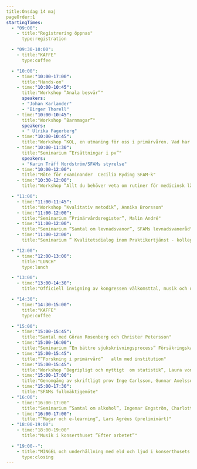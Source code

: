 ```yaml
---
title:Onsdag 14 maj
pageOrder:1
startingTimes:
  - "09:00":
    - title:"Registrering öppnas"
      type:registration

  - "09:30-10:00":
    - title:"KAFFE"
      type:coffee

  - "10:00":
    - time:"10:00-17:00":
      title:"Hands-on"
    - time:"10:00-10:45":
      title:"Workshop ”Anala besvär”"
      speakers:
      - "Johan Karlander"
      - "Birger Thorell"
    - time:"10:00-10:45":
      title:"Workshop ”Barnmagar”"
      speakers:
      - " Ulrika Fagerberg"
    - time:"10:00-10:45":
      title:"Workshop ”KOL, en utmaning för oss i primärvåren. Vad har hänt det senaste decenniet?”, Björn Ställberg m fl"
    - time:"10:00-11:30":
      title:"Seminarium ”Ersättningar i pv”"
      speakers:
      - "Karin Träff Nordström/SFAMs styrelse"
    - time:"10:00-12:00":
      title:"Möte för examinander  Cecilia Ryding SFAM-k"
    - time:"10:30-12:00":
      title:"Workshop ”Allt du behöver veta om rutiner för medicinsk lämplighetsprövning för körkort. Frågan är fri!”  Lars Englund"

  - "11:00":
    - time:"11:00-11:45":
      title:"Workshop ”Kvalitativ metodik”, Annika Brorsson"
    - time:"11:00-12:00":
      title:"Seminarium ”Primärvårdsregister”, Malin André"
    - time:"11:00-12:00":
      title:"Seminarium ”Samtal om levnadsvanor”, SFAMs levnadsvaneråd"
    - time:"11:00-12:00":
      title:"Seminarium ” Kvalitetsdialog inom Praktikertjänst - kollegialt sätt att stödja varandra i kvalitetsarbetet”, Erik Tyrberg/Praktikertjänst"

  - "12:00":
    - time:"12:00-13:00":
      title:"LUNCH"
      type:lunch

  - "13:00":
    - time:"13:00-14:30":
      title:"Officiell invigning av kongressen välkomsttal, musik och dans. Inledningsanförande”Vad en läkare bör kunna, några icke medicinska reflexioner” Göran Rosenberg"

  - "14:30":
    - time:"14:30-15:00":
      title:"KAFFE"
      type:coffee

  - "15:00":
    - time:"15:00-15:45":
      title:"Samtal med Göran Rosenberg och Christer Petersson"
    - time:"15:00-16:00":
      title:"Seminarium ”En bättre sjukskrivningsprocess” Försäkringskassan"
    - time:"15:00-15:45":
      title:"”Forskning i primärvård”   allm med institution"
    - time:"15:00-15:45":
      title:"Workshop ”Begripligt och nyttigt  om statistik”, Laura von Kobuletzki"
    - time:"15:00-17:00":
      title:"Genomgång av skriftligt prov Inge Carlsson, Gunnar Axelsson SFAM-k"
    - time:"15:00-17:30":
      title:"SFAMs fullmäktigemöte"
  - "16:00":
    - time:"16:00-17:00"
      title:"Seminarium ”Samtal om alkohol”, Ingemar Engström, Charlotte Hedberg "
    - time:"16:00-17:00":
      title:"”Magar och e-learning”, Lars Agréus (preliminärt)"
  - "18:00-19:00":
    - time:"18:00-19:00"
      title:"Musik i konserthuset ”Efter arbetet”"

  - "19:00--":
    - title:"MINGEL och underhållning med eld och ljud i konserthusets foajé."
      type:closing
---
```







